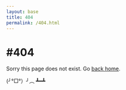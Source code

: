 ```yaml
---
layout: base
title: 404
permalink: /404.html
---
```

<h1 class="diff">#404</h1>
<p>Sorry this page does not exist. Go <a href="/">back home</a>.</p>
<p>(╯°□°）╯︵ ┻━┻</p>
